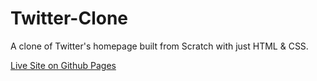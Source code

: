 # Twitter-Clone
 A clone of Twitter's homepage built from Scratch with just HTML & CSS.
 
 
 [Live Site on Github Pages](https://ama2090.github.io/TwitterClone/)
 
